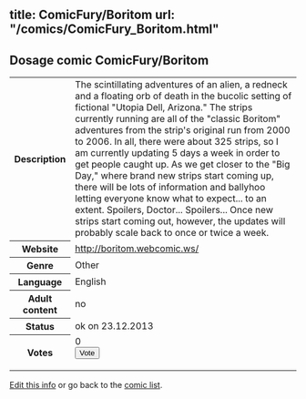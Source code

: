 title: ComicFury/Boritom
url: "/comics/ComicFury_Boritom.html"
---
Dosage comic ComicFury/Boritom
-----------------------------------------

<p id="msg"></p>
<script type="text/javascript">
if (window.location.search === '?edit_info_mail=sent_ok') {
  var elem = document.getElementById("msg");
  elem.innerHTML = 'Edited information sucessfully sent for review, which is usually done daily. Thanks!';
  elem.className = 'ok';
}
</script>
<table class="comicinfo">
<tr>
<th>Description</th><td>The scintillating adventures of an alien, a redneck and a floating orb of death in the bucolic setting of fictional &quot;Utopia Dell, Arizona.&quot; The strips currently running are all of the &quot;classic Boritom&quot; adventures from the strip's original run from 2000 to 2006. In all, there were about 325 strips, so I am currently updating 5 days a week in order to get people caught up. As we get closer to the &quot;Big Day,&quot; where brand new strips start coming up, there will be lots of information and ballyhoo letting everyone know what to expect... to an extent. Spoilers, Doctor... Spoilers... Once new strips start coming out, however, the updates will probably scale back to once or twice a week.</td>
</tr>
<tr>
<th>Website</th><td><a href="http://boritom.webcomic.ws/">http://boritom.webcomic.ws/</a></td>
</tr>
<tr>
<th>Genre</th><td>Other</td>
</tr>
<tr>
<th>Language</th><td>English</td>
</tr>
<tr>
<th>Adult content</th><td>no</td>
</tr>
<tr>
<th>Status</th><td>ok on 23.12.2013</td>
</tr>
<tr>
<th>Votes</th><td>0
<form action="http://gaecounter.appspot.com/count/" method="POST">
<input name="name" type="hidden" value="ComicFury_Boritom"/>
<input name="uid" type="hidden" id="voteuid" value=""/>
<input type="submit" value="Vote"/>
</form>
</td>
</tr>
</table>
<script type="text/javascript">
var ua = navigator.userAgent;
document.getElementById("voteuid").value = ua.replace(/[^a-zA-Z0-9\._:]/g , "_");;
</script>

[Edit this info](ComicFury_Boritom_edit.html) or go back to the [comic list](../comic-index.html).
